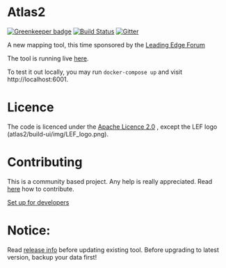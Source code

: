 # Atlas2

[![Greenkeeper badge](https://badges.greenkeeper.io/LeadingEdgeForum/atlas2.svg)](https://greenkeeper.io/)
[![Build Status](https://travis-ci.org/LeadingEdgeForum/atlas2.svg?branch=master)](https://travis-ci.org/LeadingEdgeForum/atlas2)
[![Gitter](https://badges.gitter.im/Join_Chat.svg)](https://gitter.im/atlas2)

A new mapping tool, this time sponsored by the [Leading Edge Forum](http://www.wardleymaps.com)

The tool is running live [here](https://atlas2.wardleymaps.com).

To test it out locally, you may run `docker-compose up` and visit http://localhost:6001.

# Licence
The code is licenced under the [Apache Licence 2.0](https://github.com/LeadingEdgeForum/atlas2/blob/master/LICENSE) , except the LEF logo (atlas2/build-ui/img/LEF_logo.png).


# Contributing
This is a community based project. Any help is really appreciated. Read [here](https://github.com/LeadingEdgeForum/atlas2/wiki/Contributing) how to contribute.

[Set up for developers](https://github.com/LeadingEdgeForum/atlas2/wiki/Dev-Setup)


# Notice:
Read [release info](https://github.com/LeadingEdgeForum/atlas2/releases) before updating existing tool. Before upgrading to latest version, backup your data first!
